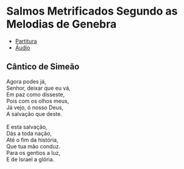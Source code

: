 # Salmos Metrificados Segundo as Melodias de Genebra

- [Partitura](pdf/NuncDimittis.pdf) 
- [Áudio](mp3/NuncDimittis.mp3)

## Cântico de Simeão

Agora podes já,<br>
Senhor, deixar que eu vá,<br>
Em paz como disseste,<br>
Pois com os olhos meus,<br>
Já vejo, ó nosso Deus,<br>
A salvação que deste.<br>
<br>
E esta salvação,<br>
Dás a toda nação,<br>
Até o fim da história,<br>
Que tua mão conduz.<br>
Para os gentios a luz,<br>
E de Israel a glória.